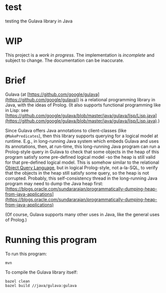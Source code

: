 # test

testing the Gulava library in Java

# WIP

This project is a *work in progress*. The implementation is *incomplete* and subject to change. The documentation can be inaccurate.

# Brief

Gulava (at [https://github.com/google/gulava](https://github.com/google/gulava)) is a relational programming library in Java, with the ideas of Prolog. (It also supports functional programming like in Lisp: see [https://github.com/google/gulava/blob/master/java/gulava/lisp/Lisp.java](https://github.com/google/gulava/blob/master/java/gulava/lisp/Lisp.java).)

Since Gulava offers Java annotations to client-classes (like `@MakePredicates`), then this library supports querying for a logical model at runtime. E.g., in long-running Java system which embeds Gulava and uses its annotations, then, at run-time, this long-running Java program can run a Prolog-style query in Gulava to check that some objects in the heap of this program satisfy some pre-defined logical model -so the heap is still valid for that pre-defined logical model. This is somehow similar to the relational [Object Query Language](https://en.wikipedia.org/wiki/Object_Query_Language), but in logical Prolog-style, not a-la-SQL, to verify that the objects in the heap still satisfy some query, so the heap is not corrupted. Probably, this self-consistency thread in the long-running Java program may need to dump the Java heap first: [https://blogs.oracle.com/sundararajan/programmatically-dumping-heap-from-java-applications](https://blogs.oracle.com/sundararajan/programmatically-dumping-heap-from-java-applications)

(Of course, Gulava supports many other uses in Java, like the general uses of Prolog.)

# Running this program

To run this program:

    mvn

To compile the Gulava library itself:

    bazel clean
    bazel build //java/gulava:gulava
 
